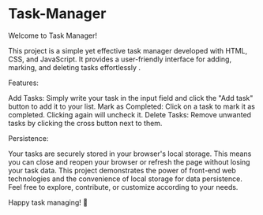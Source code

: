 # Task-Manager

Welcome to Task Manager!

This project is a simple yet effective task manager developed with HTML, CSS, and JavaScript. It provides a user-friendly interface for adding, marking, and deleting tasks effortlessly .

Features:

Add Tasks: Simply write your task in the input field and click the "Add task" button to add it to your list.
Mark as Completed: Click on a task to mark it as completed. Clicking again will uncheck it.
Delete Tasks: Remove unwanted tasks by clicking the cross button next to them.

Persistence:

Your tasks are securely stored in your browser's local storage. This means you can close and reopen your browser or refresh the page without losing your task data.
This project demonstrates the power of front-end web technologies and the convenience of local storage for data persistence. Feel free to explore, contribute, or customize according to your needs.

Happy task managing! 🚀

